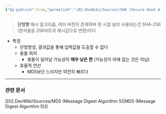 ```yaml
---
{"dg-publish":true,"permalink":"/02.DevWiki/Sources/SHA (Secure Hash Algorithm)/","noteIcon":"","updated":"2025-08-16T14:56:57.000+09:00"}
---
```



> **단방향** 해시 알고리즘, 여러 버전이 존재하며 현 시점 널리 사용되는건 SHA-256 (문자들을 256비트의 해시값으로 변환)이다
* 특징
	* 단방향성, 결과값을 통해 입력값을 도출할 수 없다
	* 충돌 회피
		* 충돌이 일어날 가능성이 **매우 낮은 편** (가능성이 아예 없는 것은 아님)
	* 효율적 연산
		* MD5보단 느리지만 여전히 빠르다

---
### 관련 문서
[[02.DevWiki/Sources/MD5 (Message Digest Algorithm 5)\|MD5 (Message Digest Algorithm 5)]]